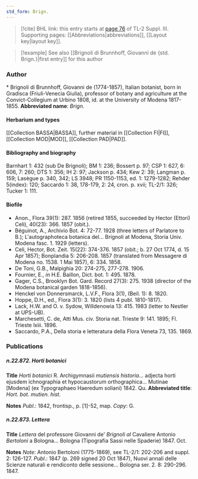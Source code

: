 ```yaml
---
std_form: Brign.
---
```


> [!cite] BHL link: this entry starts at [page 76](https://www.biodiversitylibrary.org/page/33266383) of TL-2 Suppl. III.
> Supporting pages: [[Abbreviations|abbreviations]], [[Layout key|layout key]].

> [!example] See also [[Brignoli di Brunnhoff, Giovanni de {std. Brign.}|first entry]] for this author

### Author

\* Brignoli di Brunnhoff, Giovanni de (1774-1857), Italian botanist, born in Gradisca (Friuli-Venecia Giulia), professor of botany and agriculture at the Convict-Collegium at Urbino 1808, id. at the University of Modena 1817-1855. 
**Abbreviated name**: *Brign.*

#### Herbarium and types

[[Collection BASSA|BASSA]], further material in [[Collection FI|FI]], [[Collection MOD|MOD]], [[Collection PAD|PAD]].

#### Bibliography and biography

Barnhart 1: 432 (sub De Brignoli); BM 1: 236; Bossert p. 97; CSP 1: 627, 6: 606, 7: 260; DTS 1: 356; IH 2: 97; Jackson p. 434; Kew 2: 39; Langman p. 159; Lasègue p. 340, 342; LS 3948; PR 1150-1153, ed. 1: 1279-1282; Rehder 5(index): 120; Saccardo 1: 38, 178-179, 2: 24, cron. p. xvii; TL-2/1: 326; Tucker 1: 111.

#### Biofile

- Anon., Flora 39(1): 287. 1856 (retired 1855, succeeded by Hector (Ettori) Celi), 40(23): 366. 1857 (obit.).
- Béguinot, A., Archivio Bot. 4: 72-77. 1928 (three letters of Parlatore to B.); L'autographoteca botanica del... Brignoli at Modena, Storia Univ. Modena fasc. 1. 1929 (letters).
- Celi, Hector, Bot. Zeit. 15(22): 374-376. 1857 (obit.; b. 27 Oct 1774, d. 15 Apr 1857); Bonplandia 5: 206-208. 1857 (translated from Messagere di Modena no. 1538. 1 Mai 1857), 6: 334. 1858.
- De Toni, G.B., Malpighia 20: 274-275, 277-278. 1906.
- Fournier, E., *in* H.E. Baillon, Dict. bot. 1: 495. 1878.
- Gager, C.S., Brooklyn Bot. Gard. Record 27(3): 275. 1938 (director of the Modena botanical garden 1818-1856).
- Henckel von Donnersmarck, L.V.F., Flora 3(1), (Beil. 1): 8. 1820.
- Hoppe, D.H., ed., Flora 3(1): 3. 1820 (lists 4 publ. 1810-1817).
- Lack, H.W. and O. v. Sydow, Willdenowia 13: 415. 1983 (letter to Nestler at UPS-UB).
- Marchesetti, C. de, Atti Mus. civ. Storia nat. Trieste 9: 141. 1895; Fl. Trieste lxiii. 1896.
- Saccardo, P.A., Della storia e letteratura della Flora Veneta 73, 135. 1869.

### Publications

##### n.22.872. Horti botanici

**Title**
*Horti botanici* R. Archigymnasii *mutiensis historia*... adjecta horti ejusdem ichnographia et hypocaustorum orthographica... Mutinae \[Modena\] (ex Typographaeo Haeredum soliani) 1842. Qu.
**Abbreviated title**: *Hort. bot. mutien. hist.*

**Notes**
*Publ*.: 1842, frontisp., p. \[1\]-52, map. *Copy*: G.

##### n.22.873. Lettera

**Title**
*Lettera* del professore Giovanni de' *Brignoli al* Cavaliere Antonio *Bertoloni* a Bologna... Bologna (Tipografia Sassi nelle Spaderie) 1847. Oct.

**Notes**
*Note*: Antonio Bertoloni (1775-1869), see TL-2/1: 202-206 and suppl. 2: 126-127.
*Publ*.: 1847 (p. 269 signed 20 Oct 1847), Nuovi annali delle Scienze naturali e rendiconto delle sessione... Bologna ser. 2. 8: 290-296. 1847.

